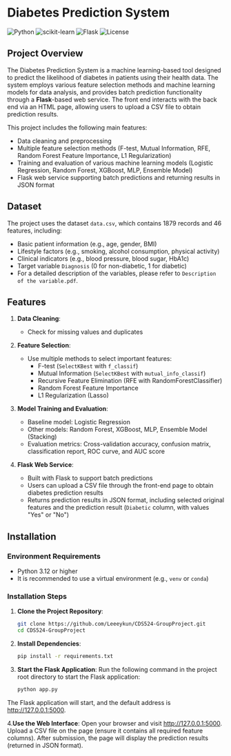 # Diabetes Prediction System

![Python](https://img.shields.io/badge/Python-3.12-blue) ![scikit-learn](https://img.shields.io/badge/scikit--learn-1.3.2-orange) ![Flask](https://img.shields.io/badge/Flask-2.3.3-green) ![License](https://img.shields.io/badge/License-MIT-yellow)

## Project Overview

The Diabetes Prediction System is a machine learning-based tool designed to predict the likelihood of diabetes in patients using their health data. The system employs various feature selection methods and machine learning models for data analysis, and provides batch prediction functionality through a **Flask**-based web service. The front end interacts with the back end via an HTML page, allowing users to upload a CSV file to obtain prediction results.

This project includes the following main features:
- Data cleaning and preprocessing
- Multiple feature selection methods (F-test, Mutual Information, RFE, Random Forest Feature Importance, L1 Regularization)
- Training and evaluation of various machine learning models (Logistic Regression, Random Forest, XGBoost, MLP, Ensemble Model)
- Flask web service supporting batch predictions and returning results in JSON format

## Dataset

The project uses the dataset `data.csv`, which contains 1879 records and 46 features, including:
- Basic patient information (e.g., age, gender, BMI)
- Lifestyle factors (e.g., smoking, alcohol consumption, physical activity)
- Clinical indicators (e.g., blood pressure, blood sugar, HbA1c)
- Target variable `Diagnosis` (0 for non-diabetic, 1 for diabetic)
- For a detailed description of the variables, please refer to `Description of the variable.pdf`.

## Features

1. **Data Cleaning**:
   - Check for missing values and duplicates

2. **Feature Selection**:
   - Use multiple methods to select important features:
     - F-test (`SelectKBest` with `f_classif`)
     - Mutual Information (`SelectKBest` with `mutual_info_classif`)
     - Recursive Feature Elimination (RFE with RandomForestClassifier)
     - Random Forest Feature Importance
     - L1 Regularization (Lasso)

3. **Model Training and Evaluation**:
   - Baseline model: Logistic Regression
   - Other models: Random Forest, XGBoost, MLP, Ensemble Model (Stacking)
   - Evaluation metrics: Cross-validation accuracy, confusion matrix, classification report, ROC curve, and AUC score

4. **Flask Web Service**:
   - Built with Flask to support batch predictions
   - Users can upload a CSV file through the front-end page to obtain diabetes prediction results
   - Returns prediction results in JSON format, including selected original features and the prediction result (`Diabetic` column, with values "Yes" or "No")

## Installation

### Environment Requirements
- Python 3.12 or higher
- It is recommended to use a virtual environment (e.g., `venv` or `conda`)

### Installation Steps
1. **Clone the Project Repository**:
   ```bash
   git clone https://github.com/Leeeykun/CDS524-GroupProject.git
   cd CDS524-GroupProject

2. **Install Dependencies**:
   ```bash
   pip install -r requirements.txt

3. **Start the Flask Application**:
  Run the following command in the project root directory to start the Flask application:
   ```bash
   python app.py
 The Flask application will start, and the default address is http://127.0.0.1:5000.

4.**Use the Web Interface**:
 Open your browser and visit http://127.0.0.1:5000.
 Upload a CSV file on the page (ensure it contains all required feature columns).
 After submission, the page will display the prediction results (returned in JSON format).
